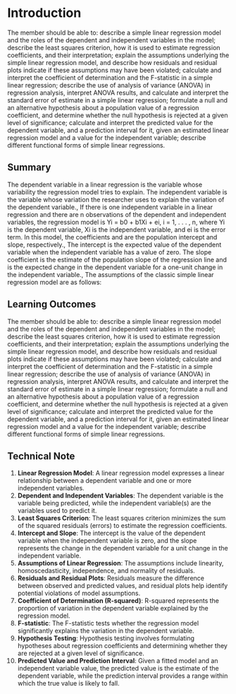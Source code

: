 # Introduction

The member should be able to: describe a simple linear regression model and the roles of the dependent and independent variables in the model; describe the least squares criterion, how it is used to estimate regression coefficients, and their interpretation; explain the assumptions underlying the simple linear regression model, and describe how residuals and residual plots indicate if these assumptions may have been violated; calculate and interpret the coefficient of determination and the F-statistic in a simple linear regression; describe the use of analysis of variance (ANOVA) in regression analysis, interpret ANOVA results, and calculate and interpret the standard error of estimate in a simple linear regression; formulate a null and an alternative hypothesis about a population value of a regression coefficient, and determine whether the null hypothesis is rejected at a given level of significance; calculate and interpret the predicted value for the dependent variable, and a prediction interval for it, given an estimated linear regression model and a value for the independent variable; describe different functional forms of simple linear regressions.

## Summary

The dependent variable in a linear regression is the variable whose variability the regression model tries to explain. The independent variable is the variable whose variation the researcher uses to explain the variation of the dependent variable., If there is one independent variable in a linear regression and there are n observations of the dependent and independent variables, the regression model is Yi = b0 + b1Xi + ei, i = 1, . . . , n, where Yi is the dependent variable, Xi is the independent variable, and ei is the error term. In this model, the coefficients and are the population intercept and slope, respectively., The intercept is the expected value of the dependent variable when the independent variable has a value of zero. The slope coefficient is the estimate of the population slope of the regression line and is the expected change in the dependent variable for a one-unit change in the independent variable., The assumptions of the classic simple linear regression model are as follows:

## Learning Outcomes

The member should be able to: describe a simple linear regression model and the roles of the dependent and independent variables in the model; describe the least squares criterion, how it is used to estimate regression coefficients, and their interpretation; explain the assumptions underlying the simple linear regression model, and describe how residuals and residual plots indicate if these assumptions may have been violated; calculate and interpret the coefficient of determination and the F-statistic in a simple linear regression; describe the use of analysis of variance (ANOVA) in regression analysis, interpret ANOVA results, and calculate and interpret the standard error of estimate in a simple linear regression; formulate a null and an alternative hypothesis about a population value of a regression coefficient, and determine whether the null hypothesis is rejected at a given level of significance; calculate and interpret the predicted value for the dependent variable, and a prediction interval for it, given an estimated linear regression model and a value for the independent variable; describe different functional forms of simple linear regressions.

## Technical Note

1. **Linear Regression Model**: A linear regression model expresses a linear relationship between a dependent variable and one or more independent variables.
2. **Dependent and Independent Variables**: The dependent variable is the variable being predicted, while the independent variable(s) are the variables used to predict it.
3. **Least Squares Criterion**: The least squares criterion minimizes the sum of the squared residuals (errors) to estimate the regression coefficients.
4. **Intercept and Slope**: The intercept is the value of the dependent variable when the independent variable is zero, and the slope represents the change in the dependent variable for a unit change in the independent variable.
5. **Assumptions of Linear Regression**: The assumptions include linearity, homoscedasticity, independence, and normality of residuals.
6. **Residuals and Residual Plots**: Residuals measure the difference between observed and predicted values, and residual plots help identify potential violations of model assumptions.
7. **Coefficient of Determination (R-squared)**: R-squared represents the proportion of variation in the dependent variable explained by the regression model.
8. **F-statistic**: The F-statistic tests whether the regression model significantly explains the variation in the dependent variable.
9. **Hypothesis Testing**: Hypothesis testing involves formulating hypotheses about regression coefficients and determining whether they are rejected at a given level of significance.
10. **Predicted Value and Prediction Interval**: Given a fitted model and an independent variable value, the predicted value is the estimate of the dependent variable, while the prediction interval provides a range within which the true value is likely to fall.
